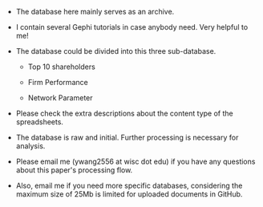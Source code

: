 - The database here mainly serves as an archive.

- I contain several Gephi tutorials in case anybody need. Very helpful to me!

- The database could be divided into this three sub-database. 
     - Top 10 shareholders 

     - Firm Performance

     - Network Parameter

- Please check the extra descriptions about the content type of the spreadsheets.

- The database is raw and initial. Further processing is necessary for analysis.

- Please email me (ywang2556 at wisc dot edu) if you have any questions about this paper's processing flow.

- Also, email me if you need more specific databases, considering the maximum size of 25Mb is limited for uploaded documents in GitHub.
